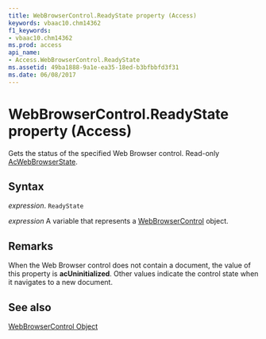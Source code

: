 ```yaml
---
title: WebBrowserControl.ReadyState property (Access)
keywords: vbaac10.chm14362
f1_keywords:
- vbaac10.chm14362
ms.prod: access
api_name:
- Access.WebBrowserControl.ReadyState
ms.assetid: 49ba1888-9a1e-ea35-18ed-b3bfbbfd3f31
ms.date: 06/08/2017
---
```



# WebBrowserControl.ReadyState property (Access)

Gets the status of the specified Web Browser control. Read-only [AcWebBrowserState](Access.AcWebBrowserState.md).


## Syntax

 _expression_. `ReadyState`

 _expression_ A variable that represents a [WebBrowserControl](Access.WebBrowserControl.md) object.


## Remarks

When the Web Browser control does not contain a document, the value of this property is  **acUninitialized**. Other values indicate the control state when it navigates to a new document.


## See also


[WebBrowserControl Object](Access.WebBrowserControl.md)


